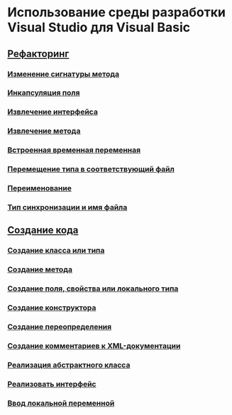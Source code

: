 # Использование среды разработки Visual Studio для Visual Basic
## [Рефакторинг](refactoring-vb.md)
### [Изменение сигнатуры метода](refactoring/change-method-signature.md)
### [Инкапсуляция поля](refactoring/encapsulate-field.md)
### [Извлечение интерфейса](refactoring/extract-interface.md)
### [Извлечение метода](refactoring/extract-method.md)
### [Встроенная временная переменная](refactoring/inline-temporary-variable.md)
### [Перемещение типа в соответствующий файл](refactoring/move-type-to-matching-file.md)
### [Переименование](refactoring/rename.md)
### [Тип синхронизации и имя файла](refactoring/sync-type-and-file.md)
## [Создание кода](code-generation-vb.md)
### [Создание класса или типа](code-generation/generate-class-type.md)
### [Создание метода](code-generation/generate-method.md)
### [Создание поля, свойства или локального типа](code-generation/generate-field-property-local.md)
### [Создание конструктора](code-generation/generate-constructor.md)
### [Создание переопределения](code-generation/generate-override.md)
### [Создание комментариев к XML-документации](code-generation/generate-xml-documentation-comments.md)
### [Реализация абстрактного класса](code-generation/implement-abstract-class.md)
### [Реализовать интерфейс](code-generation/implement-interface.md)
### [Ввод локальной переменной](code-generation/introduce-local-variable.md)